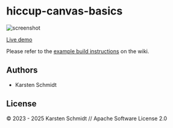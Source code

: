 # hiccup-canvas-basics

![screenshot](https://raw.githubusercontent.com/thi-ng/umbrella/develop/assets/examples/hiccup-canvas-basics.png)

[Live demo](http://demo.thi.ng/umbrella/hiccup-canvas-basics/)

Please refer to the [example build instructions](https://github.com/thi-ng/umbrella/wiki/Example-build-instructions) on the wiki.

## Authors

- Karsten Schmidt

## License

&copy; 2023 - 2025 Karsten Schmidt // Apache Software License 2.0
